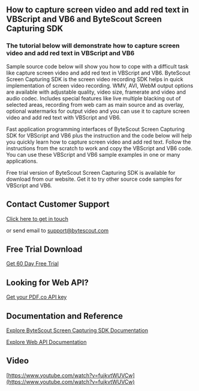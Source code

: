 ## How to capture screen video and add red text in VBScript and VB6 and ByteScout Screen Capturing SDK

### The tutorial below will demonstrate how to capture screen video and add red text in VBScript and VB6

Sample source code below will show you how to cope with a difficult task like capture screen video and add red text in VBScript and VB6. ByteScout Screen Capturing SDK is the screen video recording SDK helps in quick implementation of screen video recording. WMV, AVI, WebM output options are available with adjustable quality, video size, framerate and video and audio codec. Includes special features like live multiple blacking out of selected areas, recording from web cam as main source and as overlay, optional watermarks for output video and you can use it to capture screen video and add red text with VBScript and VB6.

Fast application programming interfaces of ByteScout Screen Capturing SDK for VBScript and VB6 plus the instruction and the code below will help you quickly learn how to capture screen video and add red text. Follow the instructions from the scratch to work and copy the VBScript and VB6 code. You can use these VBScript and VB6 sample examples in one or many applications.

Free trial version of ByteScout Screen Capturing SDK is available for download from our website. Get it to try other source code samples for VBScript and VB6.

## Contact Customer Support

[Click here to get in touch](https://bytescout.zendesk.com/hc/en-us/requests/new?subject=ByteScout%20Screen%20Capturing%20SDK%20Question)

or send email to [support@bytescout.com](mailto:support@bytescout.com?subject=ByteScout%20Screen%20Capturing%20SDK%20Question) 

## Free Trial Download

[Get 60 Day Free Trial](https://bytescout.com/download/web-installer?utm_source=github-readme)

## Looking for Web API? 

[Get your PDF.co API key](https://pdf.co/documentation/api?utm_source=github-readme)

## Documentation and Reference

[Explore ByteScout Screen Capturing SDK Documentation](https://bytescout.com/documentation/index.html?utm_source=github-readme)

[Explore Web API Documentation](https://pdf.co/documentation/api?utm_source=github-readme)

## Video

[https://www.youtube.com/watch?v=fujkvtWUVCw](https://www.youtube.com/watch?v=fujkvtWUVCw)